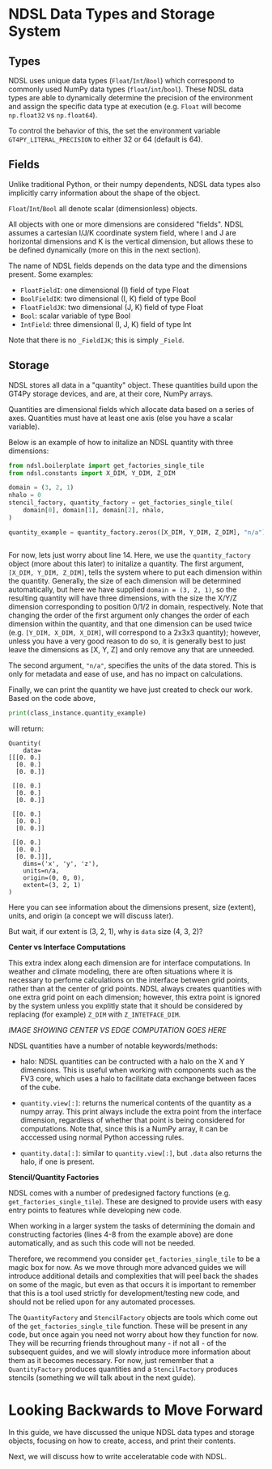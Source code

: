 # NDSL Data Types and Storage System

## Types

NDSL uses unique data types (`Float`/`Int`/`Bool`) which correspond to commonly used NumPy data
types (`float`/`int`/`bool`). These NDSL data types are able to dynamically determine the precision
of the environment and assign the specific data type at execution
(e.g. `Float` will become `np.float32` vs `np.float64`).

To control the behavior of this, the set the environment variable `GT4PY_LITERAL_PRECISION` to
either 32 or 64 (default is 64).

## Fields

Unlike traditional Python, or their numpy dependents, NDSL data types also implicitly carry
information about the shape of the object.

`Float`/`Int`/`Bool` all denote scalar (dimensionless) objects.

All objects with one or more dimensions are considered "fields". NDSL assumes a cartesian
I/J/K coordinate system field, where I and J are horizontal dimensions and K is the vertical
dimension, but allows these to be defined dynamically (more on this in the next section).

The name of NDSL fields depends on the data type and the dimensions present. Some examples:
- `FloatFieldI`: one dimensional (I) field of type Float
- `BoolFieldIK`: two dimensional (I, K) field of type Bool
- `FloatFieldJK`: two dimensional (J, K) field of type Float
- `Bool`: scalar variable of type Bool
- `IntField`: three dimensional (I, J, K) field of type Int

Note that there is no `_FieldIJK`; this is simply `_Field`. 

## Storage

NDSL stores all data in a "quantity" object. These quantities build upon the GT4Py storage devices,
and are, at their core, NumPy arrays.

Quantities are dimensional fields which allocate data based on a series of axes. Quantities must
have at least one axis (else you have a scalar variable).

Below is an example of how to initalize an NDSL quantity with three dimensions:

``` py linenums="1"
from ndsl.boilerplate import get_factories_single_tile
from ndsl.constants import X_DIM, Y_DIM, Z_DIM

domain = (3, 2, 1)
nhalo = 0
stencil_factory, quantity_factory = get_factories_single_tile(
    domain[0], domain[1], domain[2], nhalo,
)

quantity_example = quantity_factory.zeros([X_DIM, Y_DIM, Z_DIM], "n/a")



```

For now, lets just worry about line 14. Here, we use the `quantity_factory` object (more about this
later) to initalize a quantity. The first argument, `[X_DIM, Y_DIM, Z_DIM]`, tells the system
where to put each dimension within the quantity. Generally, the size of each dimension will be
determined automatically, but here we have supplied `domain = (3, 2, 1)`, so the resulting quantity
will have three dimensions, with the size the X/Y/Z dimension corresponding to position 0/1/2 in
domain, respectively. Note that changing the order of the first argument only changes the order of
each dimension within the quantity, and that one dimension can be used twice (e.g.
`[Y_DIM, X_DIM, X_DIM]`, will correspond to a 2x3x3 quantity); however, unless you have a very good
reason to do so, it is generally best to just leave the dimensions as [X, Y, Z] and only remove any
that are unneeded.

The second argument, `"n/a"`, specifies the units of the data stored. This is only for
metadata and ease of use, and has no impact on calculations.

Finally, we can print the quantity we have just created to check our work. Based on the code above,

``` py linenums="18"
print(class_instance.quantity_example)
```

will return:

```
Quantity(
    data=
[[[0. 0.]
  [0. 0.]
  [0. 0.]]

 [[0. 0.]
  [0. 0.]
  [0. 0.]]

 [[0. 0.]
  [0. 0.]
  [0. 0.]]

 [[0. 0.]
  [0. 0.]
  [0. 0.]]],
    dims=('x', 'y', 'z'),
    units=n/a,
    origin=(0, 0, 0),
    extent=(3, 2, 1)
)
```

Here you can see information about the dimensions present, size (extent), units,
and origin (a concept we will discuss later).

But wait, if our extent is (3, 2, 1), why is `data` size (4, 3, 2)?

**Center vs Interface Computations**

This extra index along each dimension are for interface computations. In weather and climate
modeling, there are often situations where it is necessary to perfome calculations on the interface
between grid points, rather than at the center of grid points. NDSL always
creates quantities with one extra grid point on each dimension; however, this extra point is
ignored by the system unless you explitly state that it should be considered by replacing
(for example) `Z_DIM` with `Z_INTETFACE_DIM`.

*IMAGE SHOWING CENTER VS EDGE COMPUTATION GOES HERE*

NDSL quantities have a number of notable keywords/methods:

- halo: NDSL quantities can be contructed with a halo on the X and Y dimensions. This is useful
when working with components such as the FV3 core, which uses a halo to facilitate data exchange
between faces of the cube.
- `quantity.view[:]`: returns the numerical contents of the quantity as a numpy array. This print
always include the extra point from the interface dimension, regardless of whether that point is
being considered for computations. Note that, since this is a NumPy array, it can be acccessed
using normal Python accessing rules.

- `quantity.data[:]`: similar to `quantity.view[:]`, but `.data` also returns the halo, if one
is present.

**Stencil/Quantity Factories**

NDSL comes with a number of predesigned factory functions (e.g. `get_factories_single_tile`).
These are designed to provide users with easy entry points to features while developing new code.

When working in a larger system the tasks of determining the domain and constructing factories
(lines 4-8 from the example above) are done automatically, and as such this code will not be needed.

Therefore, we recommend you consider `get_factories_single_tile` to be a magic box for now. As we
move through more advanced guides we will introduce additional details and complexities that will
peel back the shades on some of the magic, but even as that occurs it is important to remember that
this is a tool used strictly for development/testing new code, and should not be relied upon for any
automated processes.

The `QuantityFactory` and `StencilFactory` objects are tools which come out of the
`get_factories_single_tile` function. These will be present in any code, but once again you
need not worry about how they function for now. They will be recurring friends throughout many - 
if not all - of the subsequent guides, and we will slowly introduce more information about them
as it becomes necessary. For now, just remember that a `QuantityFactory` produces quantities
and a `StencilFactory` produces stencils (something we will talk about in the next guide).

# Looking Backwards to Move Forward

In this guide, we have discussed the unique NDSL data types and storage objects, focusing on how
to create, access, and print their contents.

Next, we will discuss how to write acceleratable code with NDSL.